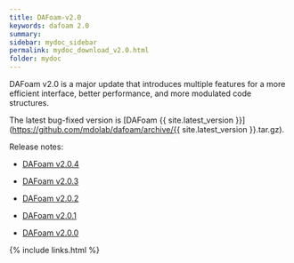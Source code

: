 ```yaml
---
title: DAFoam-v2.0
keywords: dafoam 2.0
summary: 
sidebar: mydoc_sidebar
permalink: mydoc_download_v2.0.html
folder: mydoc
---
```


DAFoam v2.0 is a major update that introduces multiple features for a more efficient interface, better performance, and more modulated code structures. 

The latest bug-fixed version is [DAFoam {{ site.latest_version }}](https://github.com/mdolab/dafoam/archive/{{ site.latest_version }}.tar.gz).

Release notes:

- [DAFoam v2.0.4](https://github.com/mdolab/dafoam/releases/tag/v2.0.4)

- [DAFoam v2.0.3](https://github.com/mdolab/dafoam/releases/tag/v2.0.3)

- [DAFoam v2.0.2](https://github.com/mdolab/dafoam/releases/tag/v2.0.2)

- [DAFoam v2.0.1](https://github.com/mdolab/dafoam/releases/tag/v2.0.1)

- [DAFoam v2.0.0](https://github.com/mdolab/dafoam/releases/tag/v2.0.0)


{% include links.html %}
